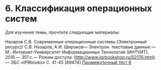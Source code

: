 # 6. Классификация операционных систем
Для изучения темы, прочтите следующие материалы:

Назаров С.В. Современные операционные системы [Электронный ресурс]/ С.В. Назаров, А.И. Широков— Электрон. текстовые данные.— М.: Интернет-Университет Информационных Технологий (ИНТУИТ), 2016.— 351 c.— Режим доступа: (http://www.iprbookshop.ru/52176.html).— ЭБС «IPRbooks» С. 41-45 [89474]
 [Промежуточный тест 6](https://edu.rosdistant.ru/mod/quiz/view.php?id=32266)